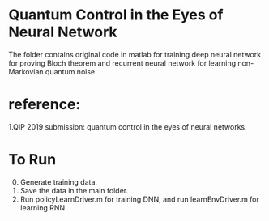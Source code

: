 # Quantum Control in the Eyes of Neural Network

 
The folder contains original code in matlab for training deep neural network for proving Bloch theorem and recurrent neural network for learning non-Markovian quantum noise. 


# reference:

1.QIP 2019 submission: quantum control in the eyes of neural networks.


# To Run

0. Generate training data.
1. Save the data in the main folder.
2. Run policyLearnDriver.m for training DNN, and run learnEnvDriver.m for learning RNN.

